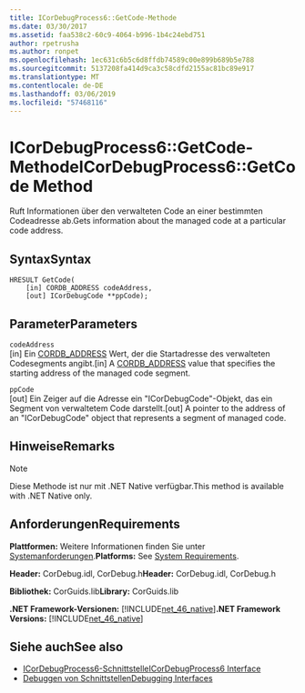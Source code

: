 ```yaml
---
title: ICorDebugProcess6::GetCode-Methode
ms.date: 03/30/2017
ms.assetid: faa538c2-60c9-4064-b996-1b4c24ebd751
author: rpetrusha
ms.author: ronpet
ms.openlocfilehash: 1ec631c6b5c6d8ffdb74589c00e899b689b5e788
ms.sourcegitcommit: 5137208fa414d9ca3c58cdfd2155ac81bc89e917
ms.translationtype: MT
ms.contentlocale: de-DE
ms.lasthandoff: 03/06/2019
ms.locfileid: "57468116"
---
```

# <a name="icordebugprocess6getcode-method"></a><span data-ttu-id="4d0c3-102">ICorDebugProcess6::GetCode-Methode</span><span class="sxs-lookup"><span data-stu-id="4d0c3-102">ICorDebugProcess6::GetCode Method</span></span>
<span data-ttu-id="4d0c3-103">Ruft Informationen über den verwalteten Code an einer bestimmten Codeadresse ab.</span><span class="sxs-lookup"><span data-stu-id="4d0c3-103">Gets information about the managed code at a particular code address.</span></span>  
  
## <a name="syntax"></a><span data-ttu-id="4d0c3-104">Syntax</span><span class="sxs-lookup"><span data-stu-id="4d0c3-104">Syntax</span></span>  
  
```  
HRESULT GetCode(  
    [in] CORDB_ADDRESS codeAddress,   
    [out] ICorDebugCode **ppCode);  
```  
  
## <a name="parameters"></a><span data-ttu-id="4d0c3-105">Parameter</span><span class="sxs-lookup"><span data-stu-id="4d0c3-105">Parameters</span></span>  
 `codeAddress`  
 <span data-ttu-id="4d0c3-106">[in] Ein [CORDB_ADDRESS](../../../../docs/framework/unmanaged-api/common-data-types-unmanaged-api-reference.md) Wert, der die Startadresse des verwalteten Codesegments angibt.</span><span class="sxs-lookup"><span data-stu-id="4d0c3-106">[in] A [CORDB_ADDRESS](../../../../docs/framework/unmanaged-api/common-data-types-unmanaged-api-reference.md) value that specifies the starting address of the managed code segment.</span></span>  
  
 `ppCode`  
 <span data-ttu-id="4d0c3-107">[out] Ein Zeiger auf die Adresse ein "ICorDebugCode"-Objekt, das ein Segment von verwaltetem Code darstellt.</span><span class="sxs-lookup"><span data-stu-id="4d0c3-107">[out] A pointer to the address of an "ICorDebugCode" object that represents a segment of managed code.</span></span>  
  
## <a name="remarks"></a><span data-ttu-id="4d0c3-108">Hinweise</span><span class="sxs-lookup"><span data-stu-id="4d0c3-108">Remarks</span></span>  
  
> [!NOTE]
>  <span data-ttu-id="4d0c3-109">Diese Methode ist nur mit .NET Native verfügbar.</span><span class="sxs-lookup"><span data-stu-id="4d0c3-109">This method is available with .NET Native only.</span></span>  
  
## <a name="requirements"></a><span data-ttu-id="4d0c3-110">Anforderungen</span><span class="sxs-lookup"><span data-stu-id="4d0c3-110">Requirements</span></span>  
 <span data-ttu-id="4d0c3-111">**Plattformen:** Weitere Informationen finden Sie unter [Systemanforderungen](../../../../docs/framework/get-started/system-requirements.md).</span><span class="sxs-lookup"><span data-stu-id="4d0c3-111">**Platforms:** See [System Requirements](../../../../docs/framework/get-started/system-requirements.md).</span></span>  
  
 <span data-ttu-id="4d0c3-112">**Header:** CorDebug.idl, CorDebug.h</span><span class="sxs-lookup"><span data-stu-id="4d0c3-112">**Header:** CorDebug.idl, CorDebug.h</span></span>  
  
 <span data-ttu-id="4d0c3-113">**Bibliothek:** CorGuids.lib</span><span class="sxs-lookup"><span data-stu-id="4d0c3-113">**Library:** CorGuids.lib</span></span>  
  
 <span data-ttu-id="4d0c3-114">**.NET Framework-Versionen:** [!INCLUDE[net_46_native](../../../../includes/net-46-native-md.md)]</span><span class="sxs-lookup"><span data-stu-id="4d0c3-114">**.NET Framework Versions:** [!INCLUDE[net_46_native](../../../../includes/net-46-native-md.md)]</span></span>  
  
## <a name="see-also"></a><span data-ttu-id="4d0c3-115">Siehe auch</span><span class="sxs-lookup"><span data-stu-id="4d0c3-115">See also</span></span>
- [<span data-ttu-id="4d0c3-116">ICorDebugProcess6-Schnittstelle</span><span class="sxs-lookup"><span data-stu-id="4d0c3-116">ICorDebugProcess6 Interface</span></span>](../../../../docs/framework/unmanaged-api/debugging/icordebugprocess6-interface.md)
- [<span data-ttu-id="4d0c3-117">Debuggen von Schnittstellen</span><span class="sxs-lookup"><span data-stu-id="4d0c3-117">Debugging Interfaces</span></span>](../../../../docs/framework/unmanaged-api/debugging/debugging-interfaces.md)
